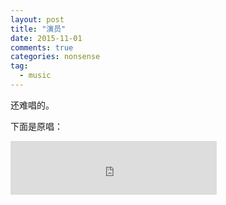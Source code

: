 ```yaml
---
layout: post
title: "演员"
date: 2015-11-01
comments: true
categories: nonsense
tag: 
  - music
---
```

还难唱的。

下面是原唱：

<iframe frameborder="no" border="0" marginwidth="0" marginheight="0" width="330" height="86" src="http://music.163.com/outchain/player?type=2&id=32507038&auto=1&height=66"></iframe>
